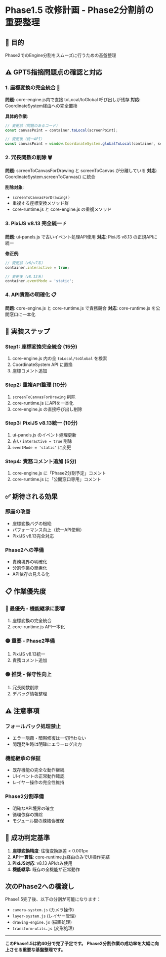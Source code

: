 # Phase1.5 改修計画 - Phase2分割前の重要整理

## 🎯 目的
Phase2でのEngine分割をスムーズに行うための基盤整理

## ⚠️ GPT5指摘問題点の確認と対応

### 1. 座標変換の完全統合 🔧
**問題**: core-engine.js内で直接 toLocal/toGlobal 呼び出しが残存
**対応**: CoordinateSystem経由への完全置換

**具体的作業**:
```javascript
// 変更前（問題のあるコード）
const canvasPoint = container.toLocal(screenPoint);

// 変更後（統一API）
const canvasPoint = window.CoordinateSystem.globalToLocal(container, screenPoint);
```

### 2. 冗長関数の削除 🗑️
**問題**: screenToCanvasForDrawing と screenToCanvas が分離している
**対応**: CoordinateSystem.screenToCanvas() に統合

**削除対象**:
- `screenToCanvasForDrawing()`
- 重複する座標変換メソッド群
- core-runtime.js と core-engine.js の重複メソッド

### 3. PixiJS v8.13 完全統一 ⚡
**問題**: ui-panels.js で古いイベント処理API使用
**対応**: PixiJS v8.13 の正規APIに統一

**修正例**:
```javascript
// 変更前（v6/v7系）
container.interactive = true;

// 変更後（v8.13系）
container.eventMode = 'static';
```

### 4. API責務の明確化 📋
**問題**: core-engine.js と core-runtime.js で責務競合
**対応**: core-runtime.js を公開窓口に一本化

## 🚀 実装ステップ

### Step1: 座標変換完全統合 (15分)
1. core-engine.js 内の全 `toLocal/toGlobal` を検索
2. CoordinateSystem API に置換
3. 座標コメント追加

### Step2: 重複API整理 (10分)  
1. `screenToCanvasForDrawing` 削除
2. core-runtime.js にAPIを一本化
3. core-engine.js の直接呼び出し削除

### Step3: PixiJS v8.13統一 (10分)
1. ui-panels.js のイベント処理更新
2. 古い `interactive = true` 削除
3. `eventMode = 'static'` に変更

### Step4: 責務コメント追加 (5分)
1. core-engine.js に「Phase2分割予定」コメント
2. core-runtime.js に「公開窓口専用」コメント

## ✅ 期待される効果

### 即座の改善
- 座標変換バグの根絶
- パフォーマンス向上（統一API使用）
- PixiJS v8.13完全対応

### Phase2への準備
- 責務境界の明確化
- 分割作業の簡素化
- API依存の見える化

## 📋 作業優先度

### 🔴 最優先 - 機能継承に影響
1. 座標変換の完全統合
2. core-runtime.js API一本化

### 🟡 重要 - Phase2準備
1. PixiJS v8.13統一
2. 責務コメント追加

### 🟢 推奨 - 保守性向上
1. 冗長関数削除
2. デバッグ情報整理

## ⚠️ 注意事項

### フォールバック処理禁止
- エラー隠蔽・暗黙修復は一切行わない
- 問題発生時は明確にエラーログ出力

### 機能継承の保証
- 既存機能の完全な動作継続
- UIイベントの正常動作確認
- レイヤー操作の完全性維持

### Phase2分割準備
- 明確なAPI境界の確立
- 循環依存の排除
- モジュール間の疎結合確保

## 🎯 成功判定基準

1. **座標変換精度**: 往復変換誤差 < 0.001px
2. **API一貫性**: core-runtime.js経由のみでUI操作完結  
3. **PixiJS対応**: v8.13 APIのみ使用
4. **機能継承**: 既存の全機能が正常動作

## 次のPhase2への橋渡し

Phase1.5完了後、以下の分割が可能になります：
- `camera-system.js` (カメラ操作)
- `layer-system.js` (レイヤー管理)  
- `drawing-engine.js` (描画処理)
- `transform-utils.js` (変形処理)

---

**このPhase1.5は約40分で完了予定です。**
**Phase2分割作業の成功率を大幅に向上させる重要な基盤整理です。**